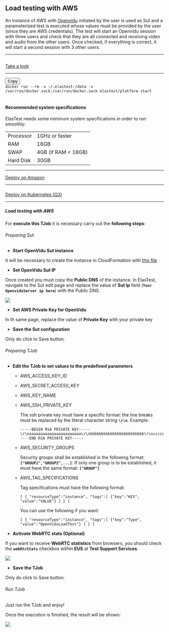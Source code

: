 <div class="range range-xs-left">
<div class="cell-xs-10 cell-lg-6 text-md-left inset-md-right-80 cell-lg-push-1 offset-top-50 offset-lg-top-0">
<h2 id="content" class="h1">Load testing with AWS</h2>
<div class="offset-top-30 offset-md-top-30">
</div>
</div>
</div>

<p>An instance of AWS with <a href="https://openvidu.io" target="_blank">Openvidu</a> initiated by the user is used as Sut and a parameterized test is executed whose values must be provided by the user (since they are AWS credentials). The test will start an Openvidu session with three users and check that they are all connected and receiving video and audio from the other users. Once checked, if everything is correct, it will start a second session with 3 other users.</p>

<div class="run-div">
    <hr />
    <div class="row row-run-demo no-margin">
        <div class="col col-md-2 col-sm-4 col-xs-12">
            <img src="/docs/images/logo-dark.png" style="border: none; padding-top: 14px;" alt="" />
        </div>
        <div class="col col-md-10 col-sm-8 col-xs-12">
            <a href="http://live.elastest.io/#/projects/9" target="_blank" class="btn btn-xs btn-primary" title="Try it now">Take a look</a>
        </div>
    </div>
    <hr />
    <div class="row row-run-demo no-margin">
        <div class="col col-md-2 col-sm-4 col-xs-12"><img src="/docs/images/docker.png" style="border: none;" alt="" /></div>
        <div class="col col-md-10 col-sm-8 col-xs-12">
            <div class="row no-margin">
                <div class="col-lg-1 col-md-2 col-sm-2 no-padding">
                    <button id="btn-copy-2" class="btn btn-xs btn-primary" data-toggle="tooltip" data-placement="button"
                    title="Copy to Clipboard">Copy</button>
                </div>
                <div class="col-lg-11 col-md-10 col-sm-10 no-padding">
                    <code id="code-2">docker run --rm -v ~/.elastest:/data -v /var/run/docker.sock:/var/run/docker.sock elastest/platform start</code>
                </div>
                <br/>
                <div class="row no-margin docker-info-div">
                    <div class="col-lg-1 col-md-2 col-sm-2 no-padding docker-info-icon">
                        <i class="fas fa-info-circle"></i>
                    </div>
                    <div class="col-lg-11 col-md-10 col-sm-10 no-padding">
                        <h4 class="small-subtitle">Recommended system specifications</h4>
                        <p>ElasTest needs some minimum system specifications in order to run smoothly:</p>
                        <table>
                            <tr>
                                <td>Processor</td>
                                <td>1GHz or faster</td>
                            </tr>
                            <tr>
                                <td>RAM</td>
                                <td>16GB</td>
                            </tr>
                            <tr>
                                <td>SWAP</td>
                                <td>4GB (if RAM < 16GB)</td>
                            </tr>
                            <tr>
                                <td>Hard Disk</td>
                                <td>30GB</td>
                            </tr>
                        </table>
                    </div>
                </div>
            </div>
        </div>
    </div>
    <hr />
    <div class="row row-run-demo no-margin">
        <div class="col col-md-2 col-sm-4 col-xs-12"><img src="/docs/images/amazonAWS.png" style="border: none;" alt="" /></div>
        <div class="col col-md-10 col-sm-8 col-xs-12">
            <a href="/docs/deploying/aws/" class="btn btn-xs btn-primary" title="Deploy on Amazon">Deploy on Amazon</a>
        </div>
    </div>
    <hr />
    <div class="row row-run-demo no-margin">
        <div class="col col-md-2 col-sm-4 col-xs-12"><img src="/docs/images/kubernetes.png" style="border: none; max-height: 124px; padding-top: 8px;" alt="" /></div>
        <div class="col col-md-10 col-sm-8 col-xs-12">
            <a href="/docs/deploying/kubernetes" class="btn btn-xs btn-primary" data-toggle="tooltip" data-placement="button"
                    title="On quarter 3">Deploy on Kubernetes (Q3)</a>
        </div>
    </div>
    <hr />
</div>

<h5 class="small-subtitle">Load testing with AWS</h5>

For **execute this TJob** it is necessary carry out the **following steps**:

<h6>Preparing Sut</h6>

-   **Start OpenVidu Sut instance**

It will be necessary to create the instance in CloudFormation with <a href="https://github.com/elastest/demo-projects/blob/master/aws/junit5-qe-openvidu/src/test/resources/openvidu-sut.yml" target="_blank">this file</a>

-   **Set OpenVidu Sut IP**

Once created you must copy the **Public DNS** of the instance. In ElasTest, navigate to the Sut edit page and replace the value of **Sut Ip** field (**`Your OpenviduServer ip here`**) with the Public DNS.

<div class="docs-gallery inline-block">
    <a data-fancybox="gallery-1" href="/docs/demos/images/load-testing-with-aws/sutip.png"><img class="img-responsive img-wellcome" src="/docs/demos/images/load-testing-with-aws/sutip.png"/></a>
</div>

-   **Set AWS Private Key for OpenVidu**

In th same page, replace the value of **Private Key** with your private key

-   **Save the Sut configuration**

Only do click to Save button.

<h6>Preparing TJob</h6>

-   **Edit the TJob to set values to the predefined parameters**

    -   AWS_ACCESS_KEY_ID
    -   AWS_SECRET_ACCESS_KEY
    -   AWS_KEY_NAME
    -   AWS_SSH_PRIVATE_KEY

        The ssh private key must have a specific format: the line breaks must be replaced by the literal character string **`\r\n`**. Example:

            -----BEGIN RSA PRIVATE KEY-----\r\naaaaaaaaaaaaaaaaaaaaaaa\r\nbbbbbbbbbbbbbbbbbbbbbbbb\r\ncccccccccccccccccccccc\r\n-----END RSA PRIVATE KEY-----

    -   AWS_SECURITY_GROUPS

        Security groups shall be established in the following format: **`["GROUP1","GROUP2",...]`**. If only one group is to be established, it must have the same format: **`["GROUP"]`**

        <p></p>

    -   AWS_TAG_SPECIFICATIONS

        Tag specifications must have the following format:

            [ { "resourceType":"instance", "tags":[ {"key":"KEY", "value":"VALUE"} ] } ]

        You can use the following if you want:

            [ { "resourceType":"instance", "tags":[ {"key":"Type", "value":"OpenViduLoadTest"} ] } ]

*   **Activate WebRTC stats (Optional)**

If you want to receive **WebRTC statistics** from browsers, you should check the **`webRtcStats`** checkbox within **EUS** at **Test Support Services**.

<div class="docs-gallery inline-block">
    <a data-fancybox="gallery-1" href="/docs/demos/images/load-testing-with-aws/webrtcstats.png"><img class="img-responsive img-wellcome" src="/docs/demos/images/load-testing-with-aws/webrtcstats.png"/></a>
</div>

-   **Save the TJob**

Only do click to Save button.

<h6>Run TJob</h6>

Just run the TJob and enjoy!

Once the execution is finished, the result will be shown:

<div class="docs-gallery inline-block">
    <a data-fancybox="gallery-1" href="/docs/demos/images/load-testing-with-aws/result.png"><img class="img-responsive img-wellcome" src="/docs/demos/images/load-testing-with-aws/result.png"/></a>
</div>
